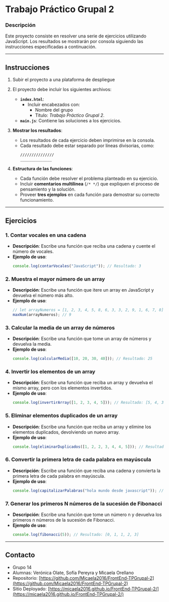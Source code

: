 # **Trabajo Práctico Grupal 2**

### **Descripción**
Este proyecto consiste en resolver una serie de ejercicios utilizando JavaScript. Los resultados se mostrarán por consola siguiendo las instrucciones especificadas a continuación.

---

## **Instrucciones**
1. Subir el proyecto a una plataforma de despliegue
2. El proyecto debe incluir los siguientes archivos:
   - **`index.html`**:
     - Incluir encabezados con:
       - Nombre del grupo
       - Título: *Trabajo Práctico Grupal 2*.
   - **`main.js`**: Contiene las soluciones a los ejercicios.

3. **Mostrar los resultados**:
   - Los resultados de cada ejercicio deben imprimirse en la consola.
   - Cada resultado debe estar separado por líneas divisorias, como:
     ```plaintext
     ///////////////
     ______________
     ```

4. **Estructura de las funciones**:
   - Cada función debe resolver el problema planteado en su ejercicio.
   - Incluir **comentarios multilinea** (`/* */`) que expliquen el proceso de pensamiento y la solución.
   - Proveer **tres ejemplos** en cada función para demostrar su correcto funcionamiento.

---

## **Ejercicios**

### 1. Contar vocales en una cadena
- **Descripción**: Escribe una función que reciba una cadena y cuente el número de vocales.
- **Ejemplo de uso**:
  ```javascript
  console.log(contarVocales("JavaScript")); // Resultado: 3

### 2. Muestra el mayor número de un array
- **Descripción**: Escribe una función que itere un array en JavaScript y devuelva el número más alto.
- **Ejemplo de uso**:
  ```javascript
  // let arrayNumeros = [1, 2, 3, 4, 5, 8, 6, 3, 3, 2, 9, 1, 6, 7, 8];
  maxNum(arrayNumeros); // 9

### 3. Calcular la media de un array de números
- **Descripción**: Escribe una función que tome un array de números y devuelva la media.
- **Ejemplo de uso**:
  ```javascript
  console.log(calcularMedia([10, 20, 30, 40])); // Resultado: 25

### 4. Invertir los elementos de un array
- **Descripción**: Escribe una función que reciba un array y devuelva el mismo array, pero con los elementos invertidos.
- **Ejemplo de uso**:
  ```javascript
  console.log(invertirArray([1, 2, 3, 4, 5])); // Resultado: [5, 4, 3, 2, 1]

### 5. Eliminar elementos duplicados de un array
- **Descripción**: Escribe una función que reciba un array y elimine los elementos duplicados, devolviendo un nuevo array.
- **Ejemplo de uso**:
  ```javascript
  console.log(eliminarDuplicados([1, 2, 2, 3, 4, 4, 5])); // Resultado: [1, 2, 3, 4, 5]

### 6. Convertir la primera letra de cada palabra en mayúscula
- **Descripción**: Escribe una función que reciba una cadena y convierta la primera letra de cada palabra en mayúscula.
- **Ejemplo de uso**:
  ```javascript
  console.log(capitalizarPalabras("hola mundo desde javascript")); // Resultado: "Hola Mundo Desde Javasc3

### 7. Generar los primeros N números de la sucesión de Fibonacci
- **Descripción**: Escribe una función que tome un número n y devuelva los primeros n números de la sucesión de Fibonacci.
- **Ejemplo de uso**:
  ```javascript
  console.log(fibonacci(5)); // Resultado: [0, 1, 1, 2, 3]

---

## **Contacto**
- Grupo 14
- Alumnas: Verónica Olate, Sofía Pereyra y Micaela Orellano
- Repositorio: [https://github.com/Micaela2016/FrontEnd-TPGrupal-2](https://github.com/Micaela2016/FrontEnd-TPGrupal-2)
- Sitio Deployado: [https://micaela2016.github.io/FrontEnd-TPGrupal-2/](https://micaela2016.github.io/FrontEnd-TPGrupal-2/)
